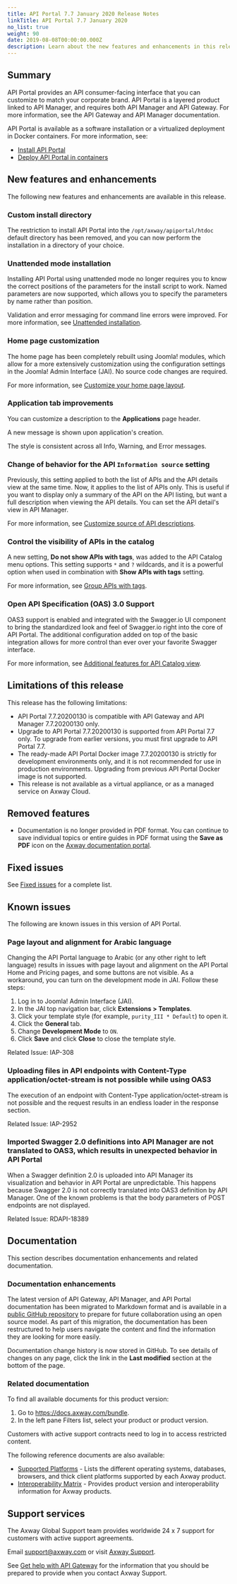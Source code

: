 ```yaml
---
title: API Portal 7.7 January 2020 Release Notes
linkTitle: API Portal 7.7 January 2020
no_list: true
weight: 90
date: 2019-08-08T00:00:00.000Z
description: Learn about the new features and enhancements in this release of API Portal.
---
```


## Summary

API Portal provides an API consumer-facing interface that you can customize to match your corporate brand. API Portal is a layered product linked to API Manager, and requires both API Manager and API Gateway. For more information, see the API Gateway and API Manager documentation.

API Portal is available as a software installation or a virtualized deployment in Docker containers. For more information, see:

* [Install API Portal](/docs/apim_installation/apiportal_install/)
* [Deploy API Portal in containers](/docs/apim_installation/apiportal_docker/)

## New features and enhancements

The following new features and enhancements are available in this release.

### Custom install directory

The restriction to install API Portal into the `/opt/axway/apiportal/htdoc` default directory has been removed, and you can now perform the installation in a directory of your choice.

### Unattended mode installation

Installing API Portal using unattended mode no longer requires you to know the correct positions of the parameters for the install script to work. Named parameters are now supported, which allows you to specify the parameters by name rather than position.

Validation and error messaging for command line errors were improved. For more information, see [Unattended installation](/docs/apim_installation/apiportal_install/install_unattended/).

### Home page customization

The home page has been completely rebuilt using Joomla! modules, which allow for a more extensively customization using the configuration settings in the Joomla! Admin Interface (JAI). No source code changes are required.

For more information, see [Customize your home page layout](/docs/apim_administration/apiportal_admin/customize_getting_started/#customize-your-home-page-layout).

### Application tab improvements

You can customize a description to the **Applications** page header.

A new message is shown upon application's creation.

The style is consistent across all Info, Warning, and Error messages.

### Change of behavior for the API `Information source` setting

Previously, this setting applied to both the list of APIs and the API details view at the same time. Now, it applies to the list of APIs only. This is useful if you want to display only a summary of the API on the API listing, but want a full description when viewing the API details. You can set the API detail's view in API Manager.

For more information, see [Customize source of API descriptions](/docs/apim_administration/apiportal_admin/customize_apicatalog_overview/#customize-source-of-api-descriptions).

### Control the visibility of APIs in the catalog

A new setting, **Do not show APIs with tags**, was added to the API Catalog menu options. This setting supports `*` and `?` wildcards, and it is a powerful option when used in combination with **Show APIs with tags** setting.

For more information, see [Group APIs with tags](/docs/apim_administration/apiportal_admin/customize_apicatalog_overview/#group-apis-with-tags).

### Open API Specification (OAS) 3.0 Support

OAS3 support is enabled and integrated with the Swagger.io UI component to bring the standardized look and feel of Swagger.io right into the core of API Portal. The additional configuration added on top of the basic integration allows for more control than ever over your favorite Swagger interface.

For more information, see [Additional features for API Catalog view](/docs/apim_administration/apiportal_admin/apip_overview/#additional-features-api-catalog-view).

<!-- Use this section to describe any changes in the behavior of the product (as a result of features or fixes). This section could also be used for any important information that doesn't fit elsewhere.-->

## Limitations of this release

This release has the following limitations:

* API Portal 7.7.20200130 is compatible with API Gateway and API Manager 7.7.20200130 only.
* Upgrade to API Portal 7.7.20200130 is supported from API Portal 7.7 only. To upgrade from earlier versions, you must first upgrade to API Portal 7.7.
* The ready-made API Portal Docker image 7.7.20200130 is strictly for development environments only, and it is not recommended for use in production environments. Upgrading from previous API Portal Docker image is not supported.
* This release is not available as a virtual appliance, or as a managed service on Axway Cloud.

## Removed features

* Documentation is no longer provided in PDF format. You can continue to save individual topics or entire guides in PDF format using the **Save as PDF** icon on the [Axway documentation portal](https://docs.axway.com/).

## Fixed issues

See [Fixed issues](/docs/apim_relnotes/20200130_apip_relnotes/fixed_issues/) for a complete list.

## Known issues

The following are known issues in this version of API Portal.

### Page layout and alignment for Arabic language

Changing the API Portal language to Arabic (or any other right to left language) results in issues with page layout and alignment on the API Portal Home and Pricing pages, and some buttons are not visible. As a workaround, you can turn on the development mode in JAI. Follow these steps:

1. Log in to Joomla! Admin Interface (JAI).
2. In the JAI top navigation bar, click **Extensions > Templates**.
3. Click your template style (for example, `purity_III * Default`) to open it.
4. Click the **General** tab.
5. Change **Development Mode** to `ON`.
6. Click **Save** and click **Close** to close the template style.

Related Issue: IAP-308

### Uploading files in API endpoints with Content-Type application/octet-stream is not possible while using OAS3

The execution of an endpoint with Content-Type application/octet-stream is not possible and the request results in an endless loader in the response section.

Related Issue: IAP-2952

### Imported Swagger 2.0 definitions into API Manager are not translated to OAS3, which results in unexpected behavior in API Portal

When a Swagger definition 2.0 is uploaded into API Manager its visualization and behavior in API Portal are unpredictable. This happens because Swagger 2.0 is not correctly translated into OAS3 definition by API Manager. One of the known problems is that the body parameters of POST endpoints are not displayed.

Related Issue: RDAPI-18389

## Documentation

This section describes documentation enhancements and related documentation.

### Documentation enhancements

The latest version of API Gateway, API Manager, and API Portal documentation has been migrated to Markdown format and is available in a [public GitHub repository](https://github.com/Axway/axway-open-docs) to prepare for future collaboration using an open source model. As part of this migration, the documentation has been restructured to help users navigate the content and find the information they are looking for more easily.

Documentation change history is now stored in GitHub. To see details of changes on any page, click the link in the **Last modified** section at the bottom of the page.

### Related documentation

To find all available documents for this product version:

1. Go to <https://docs.axway.com/bundle>.
2. In the left pane Filters list, select your product or product version.

Customers with active support contracts need to log in to access restricted content.

The following reference documents are also available:

* [Supported Platforms](https://docs.axway.com/bundle/Axway_Products_SupportedPlatforms_allOS_en) - Lists the different operating systems, databases, browsers, and thick client platforms supported by each Axway product.
* [Interoperability Matrix](https://docs.axway.com/bundle/Axway_Products_InteroperabilityMatrix_allOS_en) - Provides product version and interoperability information for Axway products.

## Support services

The Axway Global Support team provides worldwide 24 x 7 support for customers with active support agreements.

Email [support@axway.com](mailto:support@axway.com) or visit [Axway Support](https://support.axway.com/).

See [Get help with API Gateway](/docs/apim_administration/apigtw_admin/trblshoot_get_help/) for the information that you should be prepared to provide when you contact Axway Support.
